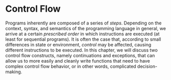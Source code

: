 # Control Flow
Programs inherently are composed of a series of _steps_. Depending on the
context, syntax, and semantics of the programming language in general, we arrive
at a certain _prescribed order_ in which instructions are executed (at least for
sequential programs). It is often the case that, according to small differences
in state or environment, _control_ may be affected, causing different
instructions to be executed. In this chapter, we will discuss two control flow
constructs, namely continuations and exceptions, that can allow us to more
easily and cleanly write functions that need to have complex control flow
behavior, or in other words, complicated decision-making.
